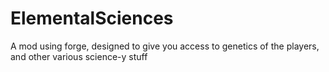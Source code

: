 ElementalSciences
=================

A mod using forge, designed to give you access to genetics of the players, and other various science-y stuff